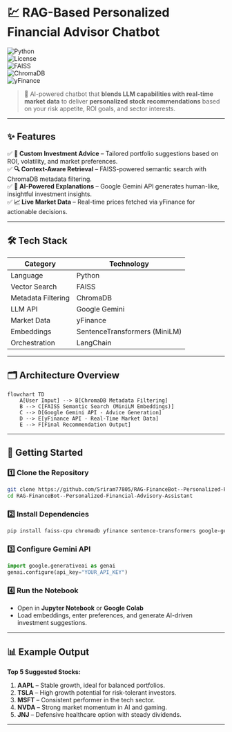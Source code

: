 # 💹 RAG-Based Personalized Financial Advisor Chatbot  

![Python](https://img.shields.io/badge/Python-3.9%2B-blue)  
![License](https://img.shields.io/badge/License-MIT-green)  
![FAISS](https://img.shields.io/badge/FAISS-Semantic%20Search-orange)  
![ChromaDB](https://img.shields.io/badge/ChromaDB-Metadata%20Filtering-purple)  
![yFinance](https://img.shields.io/badge/yFinance-Real%20Time%20Stock%20Data-yellow)  

> 🚀 AI-powered chatbot that **blends LLM capabilities with real-time market data** to deliver **personalized stock recommendations** based on your risk appetite, ROI goals, and sector interests.  

---

## ✨ Features
✅ **🎯 Custom Investment Advice** – Tailored portfolio suggestions based on ROI, volatility, and market preferences.  
✅ **🔍 Context-Aware Retrieval** – FAISS-powered semantic search with ChromaDB metadata filtering.  
✅ **🤖 AI-Powered Explanations** – Google Gemini API generates human-like, insightful investment insights.  
✅ **📈 Live Market Data** – Real-time prices fetched via yFinance for actionable decisions.  

---

## 🛠️ Tech Stack
| Category             | Technology |
|----------------------|------------|
| Language             | Python |
| Vector Search        | FAISS |
| Metadata Filtering   | ChromaDB |
| LLM API              | Google Gemini |
| Market Data          | yFinance |
| Embeddings           | SentenceTransformers (MiniLM) |
| Orchestration        | LangChain |

---

## 🗂 Architecture Overview
```mermaid
flowchart TD
    A[User Input] --> B[ChromaDB Metadata Filtering]
    B --> C[FAISS Semantic Search (MiniLM Embeddings)]
    C --> D[Google Gemini API - Advice Generation]
    D --> E[yFinance API - Real-Time Market Data]
    E --> F[Final Recommendation Output]
```

---

## 🚀 Getting Started

### 1️⃣ Clone the Repository
```bash
git clone https://github.com/Sriram77805/RAG-FinanceBot--Personalized-Financial-Advisory-Assistant.git
cd RAG-FinanceBot--Personalized-Financial-Advisory-Assistant
```

### 2️⃣ Install Dependencies
```bash
pip install faiss-cpu chromadb yfinance sentence-transformers google-generativeai ipython
```

### 3️⃣ Configure Gemini API
```python
import google.generativeai as genai
genai.configure(api_key="YOUR_API_KEY")
```

### 4️⃣ Run the Notebook
- Open in **Jupyter Notebook** or **Google Colab**  
- Load embeddings, enter preferences, and generate AI-driven investment suggestions.

---

## 📊 Example Output
**Top 5 Suggested Stocks:**
1. **AAPL** – Stable growth, ideal for balanced portfolios.  
2. **TSLA** – High growth potential for risk-tolerant investors.  
3. **MSFT** – Consistent performer in the tech sector.  
4. **NVDA** – Strong market momentum in AI and gaming.  
5. **JNJ** – Defensive healthcare option with steady dividends.  

---

